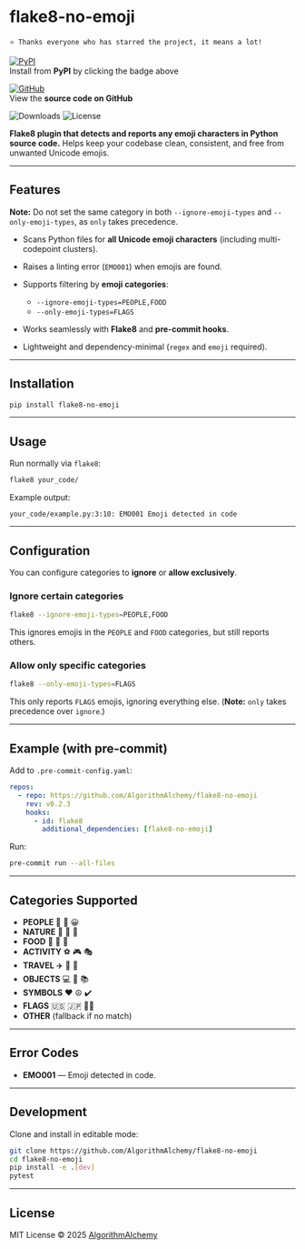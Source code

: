# flake8-no-emoji

  `⭐️ Thanks everyone who has starred the project, it means a lot!`

[![PyPI](https://img.shields.io/badge/PyPI-v0.2.3-blue?logo=pypi&logoColor=white)](https://pypi.org/project/flake8-no-emoji/)  
Install from **PyPI** by clicking the badge above

[![GitHub](https://img.shields.io/badge/GitHub-Repository-black?logo=github&logoColor=white)](https://github.com/AlgorithmAlchemy/flake8-no-emoji)  
View the **source code on GitHub**

![Downloads](https://pepy.tech/badge/flake8-no-emoji)
![License](https://img.shields.io/pypi/l/flake8-no-emoji.svg)

**Flake8 plugin that detects and reports any emoji characters in Python source code.**
Helps keep your codebase clean, consistent, and free from unwanted Unicode emojis.

---

## Features

**Note:** Do not set the same category in both `--ignore-emoji-types` and `--only-emoji-types`, as `only` takes precedence.

* Scans Python files for **all Unicode emoji characters** (including multi-codepoint clusters).
* Raises a linting error (`EMO001`) when emojis are found.
* Supports filtering by **emoji categories**:

    * `--ignore-emoji-types=PEOPLE,FOOD`
    * `--only-emoji-types=FLAGS`
* Works seamlessly with **Flake8** and **pre-commit hooks**.
* Lightweight and dependency-minimal (`regex` and `emoji` required).

---

## Installation

```bash
pip install flake8-no-emoji
```

---

## Usage

Run normally via `flake8`:

```bash
flake8 your_code/
```

Example output:

```
your_code/example.py:3:10: EMO001 Emoji detected in code
```

---

## Configuration

You can configure categories to **ignore** or **allow exclusively**.

### Ignore certain categories

```bash
flake8 --ignore-emoji-types=PEOPLE,FOOD
```

This ignores emojis in the `PEOPLE` and `FOOD` categories, but still reports others.

### Allow only specific categories

```bash
flake8 --only-emoji-types=FLAGS
```

This only reports `FLAGS` emojis, ignoring everything else.
(**Note:** `only` takes precedence over `ignore`.)

---

## Example (with pre-commit)

Add to `.pre-commit-config.yaml`:

```yaml
repos:
  - repo: https://github.com/AlgorithmAlchemy/flake8-no-emoji
    rev: v0.2.3
    hooks:
      - id: flake8
        additional_dependencies: [flake8-no-emoji]
```

Run:

```bash
pre-commit run --all-files
```

---

## Categories Supported

* **PEOPLE** 👩 👨 😀
* **NATURE** 🌳 🐶 🌸
* **FOOD** 🍕 🍔 🍎
* **ACTIVITY** ⚽ 🎮 🎭
* **TRAVEL** ✈️ 🚗 🚀
* **OBJECTS** 💻 📱 📚
* **SYMBOLS** ❤️ ☮️ ✔️
* **FLAGS** 🇺🇸 🇯🇵 🏳️‍🌈
* **OTHER** (fallback if no match)

---

## Error Codes

* **EMO001** — Emoji detected in code.

---

## Development

Clone and install in editable mode:

```bash
git clone https://github.com/AlgorithmAlchemy/flake8-no-emoji
cd flake8-no-emoji
pip install -e .[dev]
pytest
```

---

## License

MIT License © 2025 [AlgorithmAlchemy](https://github.com/AlgorithmAlchemy)
